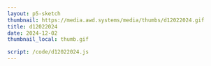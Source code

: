 ```yaml
---
layout: p5-sketch
thumbnail: https://media.awd.systems/media/thumbs/d12022024.gif
title: d12022024
date: 2024-12-02
thumbnail_local: thumb.gif

script: /code/d12022024.js
---
```

